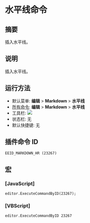 # 水平线命令

## 摘要

插入水平线。

## 说明

插入水平线。

## 运行方法

- 默认菜单: **编辑** \> **Markdown** \> **水平线**
- [所有命令](../tools/all_commands): **编辑** \> **Markdown** \> **水平线**
- 工具栏: ![](../../images/hr..png)
- 状态栏: 无
- 默认快捷键: 无

## 插件命令 ID

```
EEID_MARKDOWN_HR (23267)
```

## 宏

### \[JavaScript\]

```
editor.ExecuteCommandByID(23267);
```

### \[VBScript\]

```
editor.ExecuteCommandByID 23267
```
